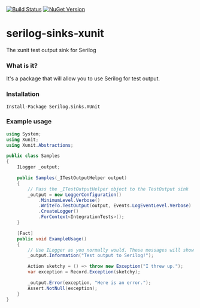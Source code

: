 [![Build Status](https://dev.azure.com/benning/Serilog.Sinks.XUnit/_apis/build/status/trbenning.serilog-sinks-xunit?branchName=master)](https://dev.azure.com/benning/Serilog.Sinks.XUnit/_build/latest?definitionId=2&branchName=master)
[![NuGet Version](https://img.shields.io/nuget/v/Serilog.Sinks.XUnit.svg?style=flat)](https://www.nuget.org/packages/Serilog.Sinks.XUnit/)

# serilog-sinks-xunit
The xunit test output sink for Serilog

### What is it?
It's a package that will allow you to use Serilog for test output.

### Installation

```
Install-Package Serilog.Sinks.XUnit
```

### Example usage
```csharp
using System;
using Xunit;
using Xunit.Abstractions;

public class Samples
{
    ILogger _output;

    public Samples(_ITestOutputHelper output)
    {
        // Pass the _ITestOutputHelper object to the TestOutput sink
        _output = new LoggerConfiguration()
            .MinimumLevel.Verbose()
            .WriteTo.TestOutput(output, Events.LogEventLevel.Verbose)
            .CreateLogger()
            .ForContext<IntegrationTests>();
    }

    [Fact]
    public void ExampleUsage()
    {
        // Use ILogger as you normally would. These messages will show up in the test output
        _output.Information("Test output to Serilog!");

        Action sketchy = () => throw new Exception("I threw up.");
        var exception = Record.Exception(sketchy);

        _output.Error(exception, "Here is an error.");
        Assert.NotNull(exception);
    }
}
```
